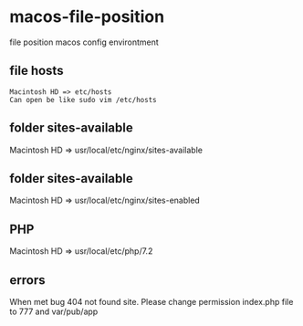 # macos-file-position
file position macos config environtment

## file hosts

    Macintosh HD => etc/hosts
    Can open be like sudo vim /etc/hosts

## folder sites-available

  Macintosh HD => usr/local/etc/nginx/sites-available
  
## folder sites-available

  Macintosh HD => usr/local/etc/nginx/sites-enabled
  
## PHP

  Macintosh HD => usr/local/etc/php/7.2
  
## errors

  When met bug 404 not found site. Please change permission index.php file to 777 and var/pub/app
